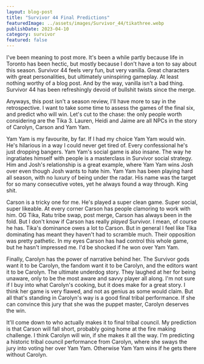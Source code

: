 ```yaml
---
layout: blog-post
title: "Survivor 44 Final Predictions"
featuredImage: ../assets/images/Survivor_44/tikathree.webp
publishDate: 2023-04-10
category: survivor
featured: false
---
```


I've been meaning to post more. It's been a while partly because life in Toronto has been hectic, but mostly because I don't have a ton to say about this season. Survivor 44 feels very fun, but very vanilla. Great characters with great personalities, but ultimately uninspiring gameplay. At least nothing worthy of a blog post. And by the way, vanilla isn't a bad thing. Survivor 44 has been refreshingly devoid of bullshit twists since the merge.

Anyways, this post isn't a season review, I'll have more to say in the retrospective. I want to take some time to assess the games of the final six, and predict who will win. Let's cut to the chase: the only people worth considering are the Tika 3. Lauren, Heidi and Jaime are all NPCs in the story of Carolyn, Carson and Yam Yam. 

Yam Yam is my favourite, by far. If I had my choice Yam Yam would win. He's hilarious in a way I could never get tired of. Every confessional he's just dropping bangers. Yam Yam's social game is also insane. The way he ingratiates himself with people is a masterclass in Survivor social strategy. Him and Josh's relationship is a great example, where Yam Yam wins Josh over even though Josh wants to hate him. Yam Yam has been playing hard all season, with no luxury of being under the radar. His name was the target for so many consecutive votes, yet he always found a way through. King shit.

Carson is a tricky one for me. He's played a super clean game. Super social, super likeable. At every corner Carson has people clamoring to work with him. OG Tika, Ratu tribe swap, post merge, Carson has always been in the fold. But I don't know if Carson has really *played* Survivor. I mean, of course he has. Tika's dominance owes a lot to Carson. But in general I feel like Tika dominating has meant they haven't had to scramble much. Their opposition was pretty pathetic. In my eyes Carson has had control this whole game, but he hasn't impressed me. I'd be shocked if he won over Yam Yam.

Finally, Carolyn has the power of narrative behind her. The Survivor gods want it to be Carolyn, the fandom want it to be Carolyn, and the editors want it to be Carolyn. The ultimate underdog story. They laughed at her for being unaware, only to be the most aware and savvy player all along. I'm not sure if I buy into what Carolyn's cooking, but it does make for a great story. I think her game is very flawed, and not as genius as some would claim. But all that's standing in Carolyn's way is a good final tribal performance. If she can convince this jury that she was the puppet master, Carolyn deserves the win.

It'll come down to who actually makes it to final tribal council. My prediction is that Carson will fall short, probably going home at the fire making challenge. I think Carolyn will win, if she makes it all the way. I'm predicting a historic tribal council performance from Carolyn, where she sways the jury into voting her over Yam Yam. Otherwise Yam Yam wins if he gets there without Carolyn.